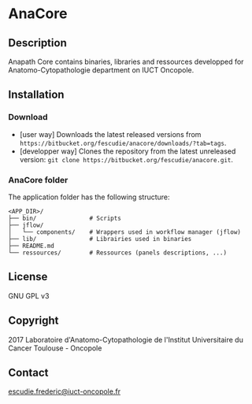 # AnaCore

## Description
Anapath Core contains binaries, libraries and ressources developped for
Anatomo-Cytopathologie department on IUCT Oncopole.

## Installation
### Download

* [user way] Downloads the latest released versions from `https://bitbucket.org/fescudie/anacore/downloads/?tab=tags`.
* [developper way] Clones the repository from the latest unreleased version: `git clone https://bitbucket.org/fescudie/anacore.git`.

### AnaCore folder
The application folder has the following structure:

    <APP_DIR>/
    ├── bin/               # Scripts
    ├── jflow/
    │   └── components/    # Wrappers used in workflow manager (jflow)
    ├── lib/               # Librairies used in binaries
    ├── README.md
    └── ressources/        # Ressources (panels descriptions, ...)

## License
GNU GPL v3

## Copyright
2017 Laboratoire d'Anatomo-Cytopathologie de l'Institut Universitaire du Cancer
Toulouse - Oncopole

## Contact
escudie.frederic@iuct-oncopole.fr
